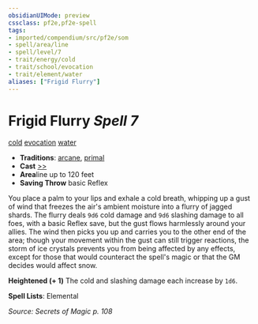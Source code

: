 ```yaml
---
obsidianUIMode: preview
cssclass: pf2e,pf2e-spell
tags:
- imported/compendium/src/pf2e/som
- spell/area/line
- spell/level/7
- trait/energy/cold
- trait/school/evocation
- trait/element/water
aliases: ["Frigid Flurry"]
---
```

# Frigid Flurry *Spell 7*   
[cold](cold.md)  [evocation](evocation.md)  [water](water.md)  

- **Traditions**: [arcane](arcane.md), [primal](primal.md)
- **Cast** [>>](chapter-9-playing-the-game.md#Actions "Two-Action") 
- **Area**line up to 120 feet
- **Saving Throw**  basic Reflex

You place a palm to your lips and exhale a cold breath, whipping up a gust of wind that freezes the air's ambient moisture into a flurry of jagged shards. The flurry deals `9d6` cold damage and `9d6` slashing damage to all foes, with a basic Reflex save, but the gust flows harmlessly around your allies. The wind then picks you up and carries you to the other end of the area; though your movement within the gust can still trigger reactions, the storm of ice crystals prevents you from being affected by any effects, except for those that would counteract the spell's magic or that the GM decides would affect snow.

**Heightened (+ 1)** The cold and slashing damage each increase by `1d6`.

**Spell Lists**: Elemental

*Source: Secrets of Magic p. 108*